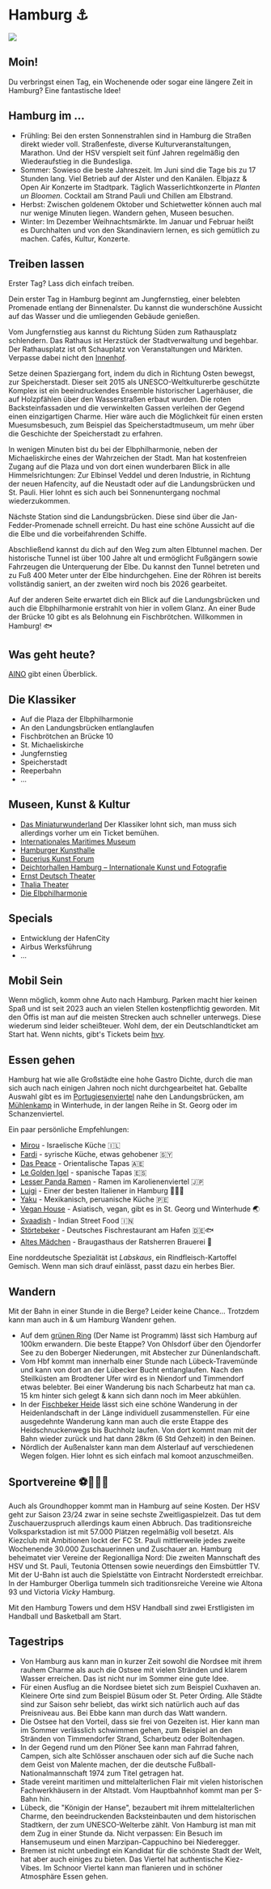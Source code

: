 # Hamburg ⚓

![](https://viel-unterwegs.de/wp-content/uploads/2021/11/hamburg-nikolaifleet-geheimtipps.jpg)

## Moin!

Du verbringst einen Tag, ein Wochenende oder sogar eine längere Zeit in Hamburg? Eine fantastische Idee! 

## Hamburg im ...
- Frühling: Bei den ersten Sonnenstrahlen sind in Hamburg die Straßen direkt wieder voll. Straßenfeste, diverse Kulturveranstaltungen, Marathon. Und der HSV verspielt seit fünf Jahren regelmäßig den Wiederaufstieg in die Bundesliga.
- Sommer: Sowieso die beste Jahreszeit. Im Juni sind die Tage bis zu 17 Stunden lang. Viel Betrieb auf der Alster und den Kanälen. Elbjazz & Open Air Konzerte im Stadtpark. Täglich Wasserlichtkonzerte in *Planten un Bloomen*. Cocktail am Strand Pauli und Chillen am Elbstrand.
- Herbst: Zwischen goldenem Oktober und Schietwetter können auch mal nur wenige Minuten liegen. Wandern gehen, Museen besuchen.
- Winter: Im Dezember Weihnachtsmärkte. Im Januar und Februar heißt es Durchhalten und von den Skandinaviern lernen, es sich gemütlich zu machen. Cafés, Kultur, Konzerte.

## Treiben lassen 

Erster Tag? Lass dich einfach treiben.  
  
Dein erster Tag in Hamburg beginnt am Jungfernstieg, einer belebten Promenade entlang der Binnenalster. Du kannst die wunderschöne Aussicht auf das Wasser und die umliegenden Gebäude genießen.   
  
Vom Jungfernstieg aus kannst du Richtung Süden zum Rathausplatz schlendern. Das Rathaus ist Herzstück der Stadtverwaltung und begehbar. Der Rathausplatz ist oft Schauplatz von Veranstaltungen und Märkten. Verpasse dabei nicht den [Innenhof](https://www.hamburg.de/oeffentliche-plaetze/4258240/hamburger-rathaus-innenhof/).  

Setze deinen Spaziergang fort, indem du dich in Richtung Osten bewegst, zur Speicherstadt. Dieser seit 2015 als UNESCO-Weltkulturerbe geschützte Komplex ist ein beeindruckendes Ensemble historischer Lagerhäuser, die auf Holzpfählen über den Wasserstraßen erbaut wurden. Die roten Backsteinfassaden und die verwinkelten Gassen verleihen der Gegend einen einzigartigen Charme. Hier wäre auch die Möglichkeit für einen ersten Muesumsbesuch, zum Beispiel das Speicherstadtmuseum, um mehr über die Geschichte der Speicherstadt zu erfahren. 
  
In wenigen Minuten bist du bei der Elbphilharmonie, neben der Michaeliskirche eines der Wahrzeichen der Stadt. Man hat kostenfreien Zugang auf die Plaza und von dort einen wunderbaren Blick in alle Himmelsrichtungen: Zur Elbinsel Veddel und deren Industrie, in Richtung der neuen Hafencity, auf die Neustadt oder auf die Landungsbrücken und St. Pauli. Hier lohnt es sich auch bei Sonnenuntergang nochmal wiederzukommen.  

Nächste Station sind die Landungsbrücken. Diese sind über die Jan-Fedder-Promenade schnell erreicht. Du hast eine schöne Aussicht auf die die Elbe und die vorbeifahrenden Schiffe. 

Abschließend kannst du dich auf den Weg zum alten Elbtunnel machen. Der historische Tunnel ist über 100 Jahre alt und ermöglicht Fußgängern sowie Fahrzeugen die Unterquerung der Elbe. Du kannst den Tunnel betreten und zu Fuß 400 Meter unter der Elbe hindurchgehen. Eine der Röhren ist bereits vollständig saniert, an der zweiten wird noch bis 2026 gearbeitet.  

Auf der anderen Seite erwartet dich ein Blick auf die Landungsbrücken und auch die Elbphilharmonie erstrahlt von hier in vollem Glanz. An einer Bude der Brücke 10 gibt es als Belohnung ein Fischbrötchen. Willkommen in Hamburg! 🐟


## Was geht heute?

[AINO](https://aino.hamburg/heute/) gibt einen Überblick.

## Die Klassiker

- Auf die Plaza der Elbphilharmonie
- An den Landungsbrücken entlanglaufen
- Fischbrötchen an Brücke 10
- St. Michaeliskirche
- Jungfernstieg
- Speicherstadt
- Reeperbahn
- ...

## Museen, Kunst & Kultur

- [Das Miniaturwunderland](https://www.miniatur-wunderland.de/) Der Klassiker lohnt sich, man muss sich allerdings vorher um ein Ticket bemühen.
- [Internationales Maritimes Museum](https://www.imm-hamburg.de/)
- [Hamburger Kunsthalle](https://www.hamburger-kunsthalle.de/)
- [Bucerius Kunst Forum](https://www.buceriuskunstforum.de/)
- [Deichtorhallen Hamburg – Internationale Kunst und Fotografie](https://www.deichtorhallen.de/)
- [Ernst Deutsch Theater](https://www.ernst-deutsch-theater.de/)
- [Thalia Theater](https://www.thalia-theater.de/)
- [Die Elbphilharmonie](https://www.elbphilharmonie.de/)

## Specials

- Entwicklung der HafenCity
- Airbus Werksführung
- ...

## Mobil Sein

Wenn möglich, komm ohne Auto nach Hamburg. Parken macht hier keinen Spaß und ist seit 2023 auch an vielen Stellen kostenpflichtig geworden. Mit den Öffis ist man auf die meisten Strecken auch schneller unterwegs. Diese wiederum sind leider scheißteuer. Wohl dem, der ein Deutschlandticket am Start hat. Wenn nichts, gibt's Tickets beim [hvv](https://www.hvv.de/).

## Essen gehen

Hamburg hat wie alle Großstädte eine hohe Gastro Dichte, durch die man sich auch nach einigen Jahren noch nicht durchgearbeitet hat. Geballte Auswahl gibt es im [Portugiesenviertel](https://www.hamburg.de/restaurants-portugiesenviertel/) nahe den Landungsbrücken, am [Mühlenkamp](https://www.abendblatt.de/wirtschaft/article234853547/von-wegen-schanze-der-neue-szenekiez-von-hamburg-muehlenkamp-einzelhandel-laeden-gastronomie.html) in Winterhude, in der langen Reihe in St. Georg oder im Schanzenviertel.  

Ein paar persönliche Empfehlungen:

- [Mirou](https://www.mirou-hamburg.de/) - Israelische Küche 🇮🇱
- [Fardi](http://www.fardi-hamburg.de/) - syrische Küche, etwas gehobener 🇸🇾
- [Das Peace](https://www.tripadvisor.de/Restaurant_Review-g187331-d2042263-Reviews-Das_Peace-Hamburg.html) - Orientalische Tapas 🇦🇪
- [Le Golden Igel](https://legoldenigel.de/) - spanische Tapas 🇪🇸
- [Lesser Panda Ramen](https://www.lesser-panda-ramen.de/) - Ramen im Karolienenviertel 🇯🇵
- [Luigi](http://www.luigis-restaurants.de/) - Einer der besten Italiener in Hamburg 🍕🇮🇹
- [Yaku](https://www.yaku-restaurante.de/) - Mexikanisch, peruanische Küche 🇵🇪
- [Vegan House](https://www.anveganlangereihe.de/) - Asiatisch, vegan, gibt es in St. Georg und Winterhude 🌏
- [Svaadish](https://svaadish.de/) - Indian Street Food 🇮🇳
- [Störtebeker](https://stoertebeker-fischrestaurant.de/) - Deutsches Fischrestaurant am Hafen 🇩🇪🐟
- [Altes Mädchen](https://altes-maedchen.com/de/) - Braugasthaus der Ratsherren Brauerei 🍺

Eine norddeutsche Spezialität ist *Labskaus*, ein Rindfleisch-Kartoffel Gemisch. Wenn man sich drauf einlässt, passt dazu ein herbes Bier. 


## Wandern

Mit der Bahn in einer Stunde in die Berge? Leider keine Chance... Trotzdem kann man auch in & um Hamburg Wandenr gehen. 

- Auf dem [grünen Ring](https://www.haspa-insider.de/wandern-auf-dem-gruenen-ring-hamburg/) (Der Name ist Programm) lässt sich Hamburg auf 100km erwandern. Die beste Etappe? Von Ohlsdorf über den Öjendorfer See zu den Boberger Niederungen, mit Abstecher zur Dünenlandschaft.
- Vom Hbf kommt man innerhalb einer Stunde nach Lübeck-Travemünde und kann von dort an der Lübecker Bucht entlanglaufen. Nach den Steilküsten am Brodtener Ufer wird es in Niendorf und Timmendorf etwas belebter. Bei einer Wanderung bis nach Scharbeutz hat man ca. 15 km hinter sich gelegt & kann sich dann noch im Meer abkühlen.
- In der [Fischbeker Heide](https://www.heidschnuckenweg.de/sehenswuerdigkeit/9370/fischbeker-heide.html) lässt sich eine schöne Wanderung in der Heidenlandschaft in der Länge individuell zusammenstellen. Für eine ausgedehnte Wanderung kann man auch die erste Etappe des Heidschnuckenwegs bis Buchholz laufen. Von dort kommt man mit der Bahn wieder zurück und hat dann 28km (6 Std Gehzeit) in den Beinen.
- Nördlich der Außenalster kann man dem Alsterlauf auf verschiedenen Wegen folgen. Hier lohnt es sich einfach mal komoot anzuschmeißen.

## Sportvereine ⚽🤾‍♀️🏀

Auch als Groundhopper kommt man in Hamburg auf seine Kosten. Der HSV geht zur Saison 23/24 zwar in seine sechste Zweitligaspielzeit. Das tut dem Zuschauerzuspruch allerdings kaum einen Abbruch. Das traditionsreiche Volksparkstadion ist mit 57.000 Plätzen regelmäßig voll besetzt. Als Kiezclub mit Ambitionen lockt der FC St. Pauli mittlerweile jedes zweite Wochenende 30.000 Zuschauerinnen und Zuschauer an. Hamburg beheimatet vier Vereine der Regionalliga Nord: Die zweiten Mannschaft des HSV und St. Pauli, Teutonia Ottensen sowie neuerdings den Eimsbüttler TV. Mit der U-Bahn ist auch die Spielstätte von Eintracht Norderstedt erreichbar. In der Hamburger Oberliga tummeln sich traditionsreiche Vereine wie Altona 93 und Victoria *Vicky* Hamburg.  
  
Mit den Hamburg Towers und dem HSV Handball sind zwei Erstligisten im Handball und Basketball am Start.

## Tagestrips
- Von Hamburg aus kann man in kurzer Zeit sowohl die Nordsee mit ihrem rauhem Charme als auch die Ostsee mit vielen Stränden und klarem Wasser erreichen. Das ist nicht nur im Sommer eine gute Idee.
- Für einen Ausflug an die Nordsee bietet sich zum Beispiel Cuxhaven an. Kleinere Orte sind zum Beispiel Büsum oder St. Peter Ording. Alle Städte sind zur Saison sehr beliebt, das wirkt sich natürlich auch auf das Preisniveau aus. Bei Ebbe kann man durch das Watt wandern.
- Die Ostsee hat den Vorteil, dass sie frei von Gezeiten ist. Hier kann man im Sommer verlässlich schwimmen gehen, zum Beispiel an den Stränden von Timmendorfer Strand, Scharbeutz oder Boltenhagen.
- In der Gegend rund um den Plöner See kann man Fahrrad fahren, Campen, sich alte Schlösser anschauen oder sich auf die Suche nach dem Geist von Malente machen, der die deutsche Fußball-Nationalmannschaft 1974 zum Titel getragen hat.
- Stade vereint maritimen und mittelalterlichen Flair mit vielen historischen Fachwerkhäusern in der Altstadt. Vom Hauptbahnhof kommt man per S-Bahn hin.
- Lübeck, die "Königin der Hanse", bezaubert mit ihrem mittelalterlichen Charme, den beeindruckenden Backsteinbauten und dem historischen Stadtkern, der zum UNESCO-Welterbe zählt. Von Hamburg ist man mit dem Zug in einer Stunde da. Nicht verpassen: Ein Besuch im Hansemuseum und einen Marzipan-Cappuchino bei Niederegger.
- Bremen ist nicht unbedingt ein Kandidat für die schönste Stadt der Welt, hat aber auch einiges zu bieten. Das Viertel hat authentische Kiez-Vibes. Im Schnoor Viertel kann man flanieren und in schöner Atmosphäre Essen gehen.
